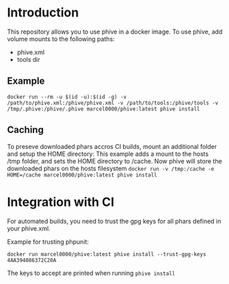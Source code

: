 # Introduction
This repository allows you to use phive in a docker image.
To use phive, add volume mounts to the following paths:
* phive.xml 
* tools dir

## Example
`docker run --rm -u $(id -u):$(id -g) -v /path/to/phive.xml:/phive/phive.xml -v /path/to/tools:/phive/tools -v /tmp/.phive:/phive/.phive marcel0000/phive:latest phive install`

## Caching
To preseve downloaded phars accros CI builds, mount an additional folder and setup the HOME directory:
This example adds a mount to the hosts /tmp folder, and sets the HOME directory to /cache. Now phive will store the downloaded phars on the hosts filesystem
`docker run -v /tmp:/cache -e HOME=/cache marcel0000/phive:latest phive install`

# Integration with CI
For automated builds, you need to trust the gpg keys for all phars defined in your phive.xml.

Example for trusting phpunit:

`docker run marcel0000/phive:latest phive install --trust-gpg-keys 4AA394086372C20A`

The keys to accept are printed when running `phive install`
